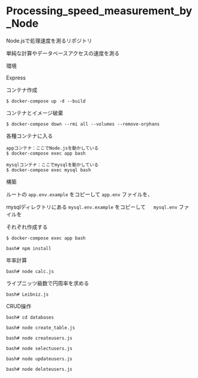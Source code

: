# Processing_speed_measurement_by_Node

Node.jsで処理速度を測るリポジトリ

単純な計算やデータベースアクセスの速度を測る

環境

Express



コンテナ作成

```
$ docker-compose up -d --build
```

コンテナとイメージ破棄

```
$ docker-compose down --rmi all --volumes --remove-orphans
```

各種コンテナに入る

```
appコンテナ：ここでNode.jsを動かしている
$ docker-compose exec app bash
```

```
mysqlコンテナ：ここでmysqlを動かしている
$ docker-compose exec mysql bash
```

構築

ルートの ` app.env.example ` をコピーして ` app.env ` ファイルを、

mysqlディレクトリにある ` mysql.env.example ` をコピーして　` mysql.env` ファイルを

それぞれ作成する


```
$ docker-compose exec app bash
```

```
bash# npm install
```

年率計算

```
bash# node calc.js
```

ライプニッツ級数で円周率を求める

```
bash# Leibniz.js
```

CRUD操作

```
bash# cd databases

bash# node create_table.js

bash# node createusers.js

bash# node selectusers.js

bash# node updateusers.js

bash# node deleteusers.js
```